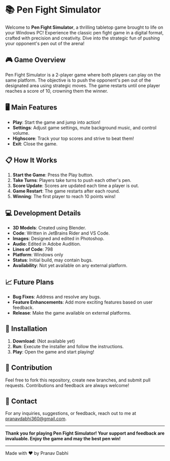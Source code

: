 # 📚 Pen Fight Simulator

Welcome to **Pen Fight Simulator**, a thrilling tabletop game brought to life on your Windows PC! Experience the classic pen fight game in a digital format, crafted with precision and creativity. Dive into the strategic fun of pushing your opponent's pen out of the arena!

## 🎮 Game Overview

Pen Fight Simulator is a 2-player game where both players can play on the same platform. The objective is to push the opponent's pen out of the designated area using strategic moves. The game restarts until one player reaches a score of 10, crowning them the winner.

## 🖥️ Main Features

- **Play**: Start the game and jump into action!
- **Settings**: Adjust game settings, mute background music, and control volume.
- **Highscore**: Track your top scores and strive to beat them!
- **Exit**: Close the game.

## 📋 How It Works

1. **Start the Game**: Press the Play button.
2. **Take Turns**: Players take turns to push each other's pen.
3. **Score Update**: Scores are updated each time a player is out.
4. **Game Restart**: The game restarts after each round.
5. **Winning**: The first player to reach 10 points wins!

## 💻 Development Details

- **3D Models**: Created using Blender.
- **Code**: Written in JetBrains Rider and VS Code.
- **Images**: Designed and edited in Photoshop.
- **Audio**: Edited in Adobe Audition.
- **Lines of Code**: 798
- **Platform**: Windows only
- **Status**: Initial build, may contain bugs.
- **Availability**: Not yet available on any external platform.

## 📈 Future Plans

- **Bug Fixes**: Address and resolve any bugs.
- **Feature Enhancements**: Add more exciting features based on user feedback.
- **Release**: Make the game available on external platforms.

## 🚀 Installation

1. **Download**: (Not available yet)
2. **Run**: Execute the installer and follow the instructions.
3. **Play**: Open the game and start playing!

## 📝 Contribution

Feel free to fork this repository, create new branches, and submit pull requests. Contributions and feedback are always welcome!

## 📧 Contact

For any inquiries, suggestions, or feedback, reach out to me at pranavdabhi360@gmail.com.

---

**Thank you for playing Pen Fight Simulator! Your support and feedback are invaluable. Enjoy the game and may the best pen win!**

---

Made with ❤️ by Pranav Dabhi
